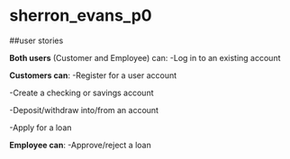 # sherron_evans_p0



##user stories

**Both users** (Customer and Employee) can:
-Log in to an existing account

**Customers can**:
-Register for a user account

-Create a checking or savings account

-Deposit/withdraw into/from an account

-Apply for a loan

**Employee can**:
-Approve/reject a loan

